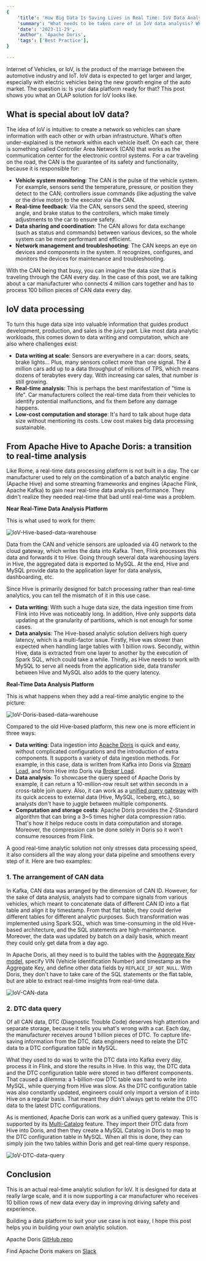 ```yaml
---
{
    'title': 'How Big Data Is Saving Lives in Real Time: IoV Data Analytics Helps Prevent Accidents',
    'summary': "What needs to be taken care of in IoV data analysis? What's the different between a near real-time analytic data platform and an actual real-time analytic data platform?",
    'date': '2023-11-29',
    'author': 'Apache Doris',
    'tags': ['Best Practice'],
}

---
```


<!-- 
Licensed to the Apache Software Foundation (ASF) under one
or more contributor license agreements.  See the NOTICE file
distributed with this work for additional information
regarding copyright ownership.  The ASF licenses this file
to you under the Apache License, Version 2.0 (the
"License"); you may not use this file except in compliance
with the License.  You may obtain a copy of the License at

  http://www.apache.org/licenses/LICENSE-2.0

Unless required by applicable law or agreed to in writing,
software distributed under the License is distributed on an
"AS IS" BASIS, WITHOUT WARRANTIES OR CONDITIONS OF ANY
KIND, either express or implied.  See the License for the
specific language governing permissions and limitations
under the License.
-->

Internet of Vehicles, or IoV, is the product of the marriage between the automotive industry and IoT. IoV data is expected to get larger and larger, especially with electric vehicles being the new growth engine of the auto market. The question is: Is your data platform ready for that? This post shows you what an OLAP solution for IoV looks like.

## What is special about IoV data?

The idea of IoV is intuitive: to create a network so vehicles can share information with each other or with urban infrastructure. What‘s often under-explained is the network within each vehicle itself. On each car, there is something called Controller Area Network (CAN) that works as the communication center for the electronic control systems. For a car traveling on the road, the CAN is the guarantee of its safety and functionality, because it is responsible for:

- **Vehicle system monitoring**: The CAN is the pulse of the vehicle system. For example, sensors send the temperature, pressure, or position they detect to the CAN; controllers issue commands (like adjusting the valve or the drive motor) to the executor via the CAN. 
- **Real-time feedback**: Via the CAN, sensors send the speed, steering angle, and brake status to the controllers, which make timely adjustments to the car to ensure safety. 
- **Data sharing and coordination**: The CAN allows for data exchange (such as status and commands) between various devices, so the whole system can be more performant and efficient.
- **Network management and troubleshooting**: The CAN keeps an eye on devices and components in the system. It recognizes, configures, and monitors the devices for maintenance and troubleshooting.

With the CAN being that busy, you can imagine the data size that is traveling through the CAN every day. In the case of this post, we are talking about a car manufacturer who connects 4 million cars together and has to process 100 billion pieces of CAN data every day. 

## IoV data processing

To turn this huge data size into valuable information that guides product development, production, and sales is the juicy part. Like most data analytic workloads, this comes down to data writing and computation, which are also where challenges exist:

- **Data writing at scale**: Sensors are everywhere in a car: doors, seats, brake lights... Plus, many sensors collect more than one signal. The 4 million cars add up to a data throughput of millions of TPS, which means dozens of terabytes every day. With increasing car sales, that number is still growing. 
- **Real-time analysis**: This is perhaps the best manifestation of "time is life". Car manufacturers collect the real-time data from their vehicles to identify potential malfunctions, and fix them before any damage happens.
- **Low-cost computation and storage**: It's hard to talk about huge data size without mentioning its costs. Low cost makes big data processing sustainable.

## From Apache Hive to Apache Doris: a transition to real-time analysis

Like Rome, a real-time data processing platform is not built in a day. The car manufacturer used to rely on the combination of a batch analytic engine (Apache Hive) and some streaming frameworks and engines (Apache Flink, Apache Kafka) to gain near real-time data analysis performance. They didn't realize they needed real-time that bad until real-time was a problem.

**Near Real-Time Data Analysis Platform**

This is what used to work for them:

![IoV-Hive-based-data-warehouse](../static/images/IoV-Hive-based-data-warehouse.png)

Data from the CAN and vehicle sensors are uploaded via 4G network to the cloud gateway, which writes the data into Kafka. Then, Flink processes this data and forwards it to Hive. Going through several data warehousing layers in Hive, the aggregated data is exported to MySQL. At the end, Hive and MySQL provide data to the application layer for data analysis, dashboarding, etc.

Since Hive is primarily designed for batch processing rather than real-time analytics, you can tell the mismatch of it in this use case.

- **Data writing**: With such a huge data size, the data ingestion time from Flink into Hive was noticeably long. In addition, Hive only supports data updating at the granularity of partitions, which is not enough for some cases.
- **Data analysis**: The Hive-based analytic solution delivers high query latency, which is a multi-factor issue. Firstly, Hive was slower than expected when handling large tables with 1 billion rows. Secondly, within Hive, data is extracted from one layer to another by the execution of Spark SQL, which could take a while. Thirdly, as Hive needs to work with MySQL to serve all needs from the application side, data transfer between Hive and MySQL also adds to the query latency. 

**Real-Time Data Analysis Platform**

This is what happens when they add a real-time analytic engine to the picture:

![IoV-Doris-based-data-warehouse](../static/images/IoV-Doris-based-data-warehouse.png)

Compared to the old Hive-based platform, this new one is more efficient in three ways:

- **Data writing**: Data ingestion into [Apache Doris](https://doris.apache.org/) is quick and easy, without complicated configurations and the introduction of extra components. It supports a variety of data ingestion methods. For example, in this case, data is written from Kafka into Doris via [Stream Load](https://doris.apache.org/docs/data-operate/import/import-way/stream-load-manual), and from Hive into Doris via [Broker Load](https://doris.apache.org/docs/data-operate/import/import-way/broker-load-manual). 
- **Data analysis**: To showcase the query speed of Apache Doris by example, it can return a 10-million-row result set within seconds in a cross-table join query. Also, it can work as a [unified query gateway](https://doris.apache.org/docs/lakehouse/multi-catalog/) with its quick access to external data (Hive, MySQL, Iceberg, etc.), so analysts don't have to juggle between multiple components.
- **Computation and storage costs**: Apache Doris provides the Z-Standard algorithm that can bring a 3~5 times higher data compression ratio. That's how it helps reduce costs in data computation and storage. Moreover, the compression can be done solely in Doris so it won't consume resources from Flink.

A good real-time analytic solution not only stresses data processing speed, it also considers all the way along your data pipeline and smoothens every step of it. Here are two examples:

### 1. The arrangement of CAN data

In Kafka, CAN data was arranged by the dimension of CAN ID. However, for the sake of data analysis, analysts had to compare signals from various vehicles, which meant to concatenate data of different CAN ID into a flat table and align it by timestamp. From that flat table, they could derive different tables for different analytic purposes. Such transformation was implemented using Spark SQL, which was time-consuming in the old Hive-based architecture, and the SQL statements are high-maintenance. Moreover, the data was updated by batch on a daily basis, which meant they could only get data from a day ago. 

In Apache Doris, all they need is to build the tables with the [Aggregate Key model](https://doris.apache.org/docs/data-table/data-model#aggregate-model), specify VIN (Vehicle Identification Number) and timestamp as the Aggregate Key, and define other data fields by `REPLACE_IF_NOT_NULL`. With Doris, they don't have to take care of the SQL statements or the flat table, but are able to extract real-time insights from real-time data.

![IoV-CAN-data](../static/images/IoV-CAN-data.jpeg)

### 2. DTC data query

Of all CAN data, DTC (Diagnostic Trouble Code) deserves high attention and separate storage, because it tells you what's wrong with a car. Each day, the manufacturer receives around 1 billion pieces of DTC. To capture life-saving information from the DTC, data engineers need to relate the DTC data to a DTC configuration table in MySQL.

What they used to do was to write the DTC data into Kafka every day, process it in Flink, and store the results in Hive. In this way, the DTC data and the DTC configuration table were stored in two different components. That caused a dilemma: a 1-billion-row DTC table was hard to write into MySQL, while querying from Hive was slow. As the DTC configuration table was also constantly updated, engineers could only import a version of it into Hive on a regular basis. That meant they didn't always get to relate the DTC data to the latest DTC configurations. 

As is mentioned, Apache Doris can work as a unified query gateway. This is supported by its [Multi-Catalog](https://doris.apache.org/docs/lakehouse/multi-catalog/) feature. They import their DTC data from Hive into Doris, and then they create a MySQL Catalog in Doris to map to the DTC configuration table in MySQL. When all this is done, they can simply join the two tables within Doris and get real-time query response.

![IoV-DTC-data-query](../static/images/IoV-DTC-data-query.png)

## Conclusion

This is an actual real-time analytic solution for IoV. It is designed for data at really large scale, and it is now supporting a car manufacturer who receives 10 billion rows of new data every day in improving driving safety and experience.

Building a data platform to suit your use case is not easy, I hope this post helps you in building your own analytic solution.



Apache Doris [GitHub repo](https://github.com/apache/doris)

Find Apache Doris makers on [Slack](https://join.slack.com/t/apachedoriscommunity/shared_invite/zt-1t3wfymur-0soNPATWQ~gbU8xutFOLog)

